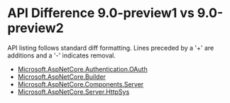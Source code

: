 # API Difference 9.0-preview1 vs 9.0-preview2

API listing follows standard diff formatting.
Lines preceded by a '+' are additions and a '-' indicates removal.

* [Microsoft.AspNetCore.Authentication.OAuth](9.0-preview2_Microsoft.AspNetCore.Authentication.OAuth.md)
* [Microsoft.AspNetCore.Builder](9.0-preview2_Microsoft.AspNetCore.Builder.md)
* [Microsoft.AspNetCore.Components.Server](9.0-preview2_Microsoft.AspNetCore.Components.Server.md)
* [Microsoft.AspNetCore.Server.HttpSys](9.0-preview2_Microsoft.AspNetCore.Server.HttpSys.md)

